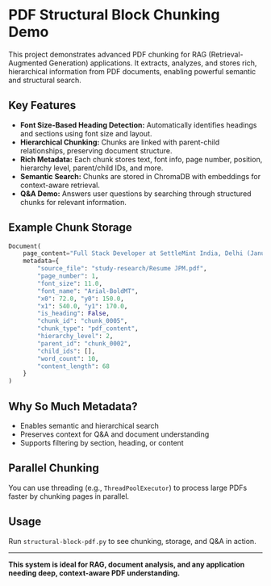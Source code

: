 # PDF Structural Block Chunking Demo

This project demonstrates advanced PDF chunking for RAG (Retrieval-Augmented Generation) applications. It extracts, analyzes, and stores rich, hierarchical information from PDF documents, enabling powerful semantic and structural search.

## Key Features
- **Font Size-Based Heading Detection:** Automatically identifies headings and sections using font size and layout.
- **Hierarchical Chunking:** Chunks are linked with parent-child relationships, preserving document structure.
- **Rich Metadata:** Each chunk stores text, font info, page number, position, hierarchy level, parent/child IDs, and more.
- **Semantic Search:** Chunks are stored in ChromaDB with embeddings for context-aware retrieval.
- **Q&A Demo:** Answers user questions by searching through structured chunks for relevant information.

## Example Chunk Storage
```python
Document(
    page_content="Full Stack Developer at SettleMint India, Delhi (January 2023 - Present)",
    metadata={
        "source_file": "study-research/Resume JPM.pdf",
        "page_number": 1,
        "font_size": 11.0,
        "font_name": "Arial-BoldMT",
        "x0": 72.0, "y0": 150.0,
        "x1": 540.0, "y1": 170.0,
        "is_heading": False,
        "chunk_id": "chunk_0005",
        "chunk_type": "pdf_content",
        "hierarchy_level": 2,
        "parent_id": "chunk_0002",
        "child_ids": [],
        "word_count": 10,
        "content_length": 68
    }
)
```

## Why So Much Metadata?
- Enables semantic and hierarchical search
- Preserves context for Q&A and document understanding
- Supports filtering by section, heading, or content

## Parallel Chunking
You can use threading (e.g., `ThreadPoolExecutor`) to process large PDFs faster by chunking pages in parallel.

## Usage
Run `structural-block-pdf.py` to see chunking, storage, and Q&A in action.

---

**This system is ideal for RAG, document analysis, and any application needing deep, context-aware PDF understanding.**
